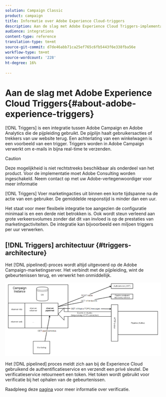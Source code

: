 ```yaml
---
solution: Campaign Classic
product: campaign
title: Informatie over Adobe Experience Cloud-triggers
description: Aan de slag met Adobe Experience Cloud Triggers-implementatie
audience: integrations
content-type: reference
translation-type: tm+mt
source-git-commit: d7de46abb71ca25ef765c6fb5443f6e338fba56e
workflow-type: tm+mt
source-wordcount: '228'
ht-degree: 16%

---
```



# Aan de slag met Adobe Experience Cloud Triggers{#about-adobe-experience-triggers}

[!DNL Triggers] is een integratie tussen Adobe Campaign en Adobe Analytics die de pijpleiding gebruikt. De pijplijn haalt gebruikersacties of trekkers van uw website terug. Een achterlating van een winkelwagen is een voorbeeld van een trigger. Triggers worden in Adobe Campaign verwerkt om e-mails in bijna real-time te verzenden.

>[!CAUTION]
>
>Deze mogelijkheid is niet rechtstreeks beschikbaar als onderdeel van het product. Voor de implementatie moet Adobe Consulting worden ingeschakeld. Neem contact op met uw Adobe-vertegenwoordiger voor meer informatie

[!DNL Triggers] Voer marketingacties uit binnen een korte tijdspanne na de actie van een gebruiker. De gemiddelde responstijd is minder dan een uur.

Het staat voor meer flexibele integratie toe aangezien de configuratie minimaal is en een derde niet betrokken is.
Ook wordt steun verleend aan grote verkeersvolumes zonder dat dit van invloed is op de prestaties van marketingactiviteiten. De integratie kan bijvoorbeeld een miljoen triggers per uur verwerken.

## [!DNL Triggers] architectuur  {#triggers-architecture}

Het [!DNL pipelined]-proces wordt altijd uitgevoerd op de Adobe Campaign-marketingserver. Het verbindt met de pijpleiding, wint de gebeurtenissen terug, en verwerkt hen onmiddellijk.

![](assets/triggers_2.png)

Het [!DNL pipelined] proces meldt zich aan bij de Experience Cloud gebruikend de authentificatieservice en verzendt een privé sleutel. De verificatieservice retourneert een token. Het token wordt gebruikt voor verificatie bij het ophalen van de gebeurtenissen.

Raadpleeg deze [pagina](../../integrations/using/configuring-adobe-io.md) voor meer informatie over verificatie.
